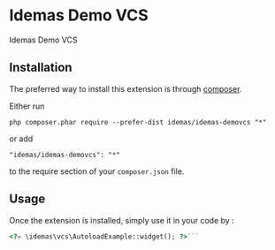 Idemas Demo VCS
===============
Idemas Demo VCS

Installation
------------

The preferred way to install this extension is through [composer](http://getcomposer.org/download/).

Either run

```
php composer.phar require --prefer-dist idemas/idemas-demovcs "*"
```

or add

```
"idemas/idemas-demovcs": "*"
```

to the require section of your `composer.json` file.


Usage
-----

Once the extension is installed, simply use it in your code by  :

```php
<?= \idemas\vcs\AutoloadExample::widget(); ?>```